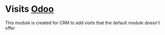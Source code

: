 # Visits [Odoo](https://www.odoo.com "Odoo's Homepage")
This module is created for CRM to add visits that the default module doesn't offer